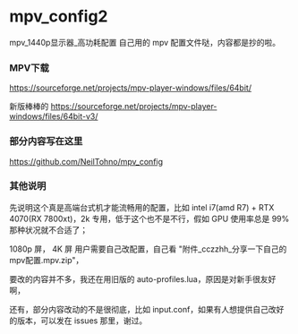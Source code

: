 # mpv_config2
mpv_1440p显示器_高功耗配置
自己用的 mpv 配置文件哒，内容都是抄的啦。

###  MPV下载
https://sourceforge.net/projects/mpv-player-windows/files/64bit/

新版棒棒的
https://sourceforge.net/projects/mpv-player-windows/files/64bit-v3/

### 部分内容写在这里
https://github.com/NeilTohno/mpv_config

### 其他说明
先说明这个真是高端台式机才能流畅用的配置，比如 intel i7(amd R7) + RTX 4070(RX 7800xt)，2k 专用，低于这个也不是不行，假如 GPU 使用率总是 99% 那种状况就不合适了；

1080p 屏， 4K 屏 用户需要自己改配置，自己看 "附件_cczzhh_分享一下自己的mpv配置.mpv.zip"，

要改的内容并不多，我还在用旧版的 auto-profiles.lua，原因是对新手很友好啊，

还有，部分内容改动的不是很彻底，比如 input.conf，如果有人想提供自己改好的版本，可以发在 issues 那里，谢过。

